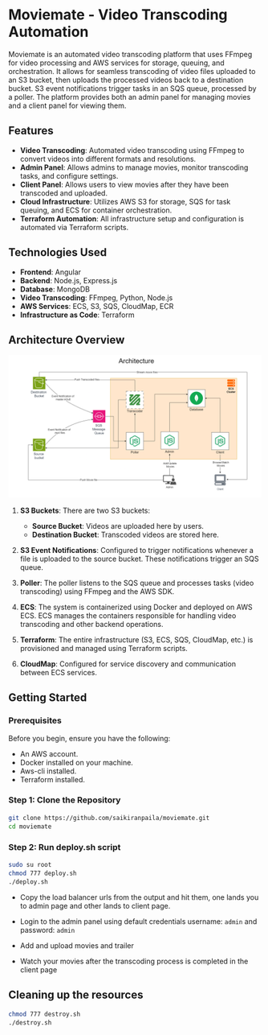 # Moviemate - Video Transcoding Automation

Moviemate is an automated video transcoding platform that uses FFmpeg for video processing and AWS services for storage, queuing, and orchestration. It allows for seamless transcoding of video files uploaded to an S3 bucket, then uploads the processed videos back to a destination bucket. S3 event notifications trigger tasks in an SQS queue, processed by a poller. The platform provides both an admin panel for managing movies and a client panel for viewing them.

## Features
- **Video Transcoding**: Automated video transcoding using FFmpeg to convert videos into different formats and resolutions.
- **Admin Panel**: Allows admins to manage movies, monitor transcoding tasks, and configure settings.
- **Client Panel**: Allows users to view movies after they have been transcoded and uploaded.
- **Cloud Infrastructure**: Utilizes AWS S3 for storage, SQS for task queuing, and ECS for container orchestration.
- **Terraform Automation**: All infrastructure setup and configuration is automated via Terraform scripts.

## Technologies Used
- **Frontend**: Angular
- **Backend**: Node.js, Express.js
- **Database**: MongoDB
- **Video Transcoding**: FFmpeg, Python, Node.js
- **AWS Services**: ECS, S3, SQS, CloudMap, ECR
- **Infrastructure as Code**: Terraform

## Architecture Overview
![Architecture image](docs/images/moviemate-arch.png)
1. **S3 Buckets**: There are two S3 buckets:
   - **Source Bucket**: Videos are uploaded here by users.
   - **Destination Bucket**: Transcoded videos are stored here.
   
2. **S3 Event Notifications**: Configured to trigger notifications whenever a file is uploaded to the source bucket. These notifications trigger an SQS queue.

3. **Poller**: The poller listens to the SQS queue and processes tasks (video transcoding) using FFmpeg and the AWS SDK.

4. **ECS**: The system is containerized using Docker and deployed on AWS ECS. ECS manages the containers responsible for handling video transcoding and other backend operations.

5. **Terraform**: The entire infrastructure (S3, ECS, SQS, CloudMap, etc.) is provisioned and managed using Terraform scripts.

6. **CloudMap**: Configured for service discovery and communication between ECS services.

## Getting Started

### Prerequisites
Before you begin, ensure you have the following:
- An AWS account.
- Docker installed on your machine.
- Aws-cli installed.
- Terraform installed.

### Step 1: Clone the Repository
```bash
git clone https://github.com/saikiranpaila/moviemate.git
cd moviemate
```
### Step 2: Run deploy.sh script
```bash
sudo su root
chmod 777 deploy.sh
./deploy.sh
```
- Copy the load balancer urls from the output and hit them, one lands you to admin page and other lands to client page.

- Login to the admin panel using default credentials username: ```admin``` and password: ``admin`` 

- Add and upload movies and trailer

- Watch your movies after the transcoding process is completed in the client page

## Cleaning up the resources
```bash
chmod 777 destroy.sh
./destroy.sh
```
